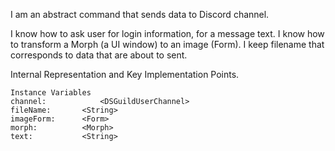 I am an abstract command that sends data to Discord channel.

I know how to ask user for login information, for a message text. I know how to transform a Morph (a UI window) to an image (Form). I keep filename that corresponds to data that are about to sent.
 
Internal Representation and Key Implementation Points.

    Instance Variables
	channel:			<DSGuildUserChannel>
	fileName:		<String>
	imageForm:		<Form>
	morph:			<Morph>
	text:			<String>
